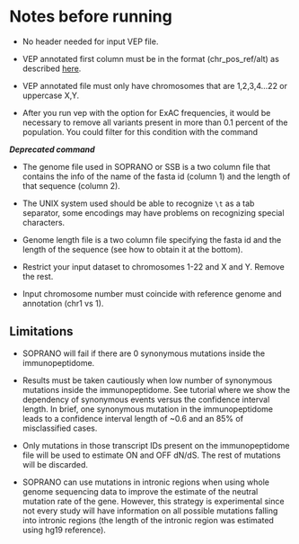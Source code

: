 # Notes before running

- No header needed for input VEP file.

- VEP annotated first column must be in the format (chr_pos_ref/alt) as
described [here](https://www.ensembl.org/info/docs/tools/vep/vep_formats.html).

- VEP annotated file must only have chromosomes that are 1,2,3,4...22 or
uppercase X,Y.

- After you run vep with the option for ExAC frequencies, it would be necessary
to remove all variants present in more than 0.1 percent of the population.
You could filter for this condition with the command

**_Deprecated command_**

- The genome file used in SOPRANO or SSB is a two column file that contains the
info of the name of the fasta id (column 1) and the length of that sequence
(column 2).

- The UNIX system used should be able to recognize `\t` as a tab separator,
some encodings may have problems on recognizing special characters.

- Genome length file is a two column file specifying the fasta id and the
length of the sequence (see how to obtain it at the bottom).

- Restrict your input dataset to chromosomes 1-22 and X and Y. Remove the rest.

- Input chromosome number must coincide with reference genome and annotation
(chr1 vs 1).

## Limitations

- SOPRANO will fail if there are 0 synonymous mutations inside the
immunopeptidome.

- Results must be taken cautiously when low number of synonymous mutations
inside the immunopeptidome. See tutorial where we show the dependency of
synonymous events versus the confidence interval length.
In brief, one synonymous mutation in the immunopeptidome leads to a confidence
interval length of ~0.6 and an 85% of misclassified cases.

- Only mutations in those transcript IDs present on the immunopeptidome file
will be used to estimate ON and OFF dN/dS.
The rest of mutations will be discarded.

- SOPRANO can use mutations in intronic regions when using whole genome
sequencing data to improve the estimate of the neutral mutation rate of the
gene. However, this strategy is experimental since not every study will have
information on all possible mutations falling into intronic regions
(the length of the intronic region was estimated using hg19 reference).
